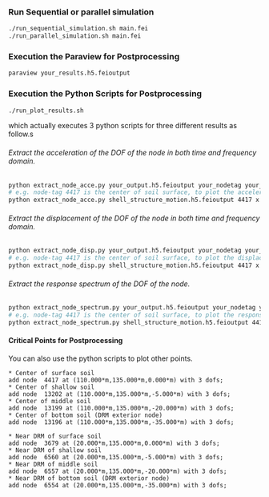 ### Run Sequential or parallel simulation
```bash
./run_sequential_simulation.sh main.fei
./run_parallel_simulation.sh main.fei
```

### Execution the Paraview for Postprocessing
```bash
paraview your_results.h5.feioutput
```

### Execution the Python Scripts for Postprocessing
```bash
./run_plot_results.sh
```
which actually executes 3 python scripts for three different results as follow.s

###### Extract the acceleration of the DOF of the node in both time and frequency domain.
```bash
python extract_node_acce.py your_output.h5.feioutput your_nodetag your_dof
# e.g. node-tag 4417 is the center of soil surface, to plot the acceleration series in x direction of node 4417 : 
python extract_node_acce.py shell_structure_motion.h5.feioutput 4417 x
```

###### Extract the displacement of the DOF of the node in both time and frequency domain.
```bash
python extract_node_disp.py your_output.h5.feioutput your_nodetag your_dof
# e.g. node-tag 4417 is the center of soil surface, to plot the displacement series in x direction of node 4417 : 
python extract_node_disp.py shell_structure_motion.h5.feioutput 4417 x
```

###### Extract the response spectrum of the DOF of the node.
```bash
python extract_node_spectrum.py your_output.h5.feioutput your_nodetag your_dof
# e.g. node-tag 4417 is the center of soil surface, to plot the response spectrum in x direction of node 4417 : 
python extract_node_spectrum.py shell_structure_motion.h5.feioutput 4417 x
```

#### Critical Points for Postprocessing
You can also use the python scripts to plot other points.

```
* Center of surface soil
add node  4417 at (110.000*m,135.000*m,0.000*m) with 3 dofs; 
* Center of shallow soil
add node  13202 at (110.000*m,135.000*m,-5.000*m) with 3 dofs; 
* Center of middle soil
add node  13199 at (110.000*m,135.000*m,-20.000*m) with 3 dofs; 
* Center of bottom soil (DRM exterior node)
add node  13196 at (110.000*m,135.000*m,-35.000*m) with 3 dofs; 
```

```
* Near DRM of surface soil
add node  3679 at (20.000*m,135.000*m,0.000*m) with 3 dofs; 
* Near DRM of shallow soil
add node  6560 at (20.000*m,135.000*m,-5.000*m) with 3 dofs; 
* Near DRM of middle soil
add node  6557 at (20.000*m,135.000*m,-20.000*m) with 3 dofs; 
* Near DRM of bottom soil (DRM exterior node)
add node  6554 at (20.000*m,135.000*m,-35.000*m) with 3 dofs; 
```








